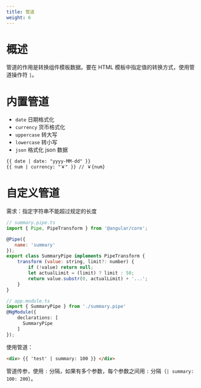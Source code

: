 ```yaml
---
title: 管道
weight: 6
---
```


# 概述

管道的作用是转换组件模板数据。要在 HTML 模板中指定值的转换方式，使用管道操作符 `|`。

# 内置管道
- `date` 日期格式化
- `currency` 货币格式化
- `uppercase` 转大写
- `lowercase` 转小写
- `json` 格式化 json 数据

```html
{{ date | date: "yyyy-MM-dd" }}
{{ num | currency: "￥" }} // ￥{num}
```

# 自定义管道

需求：指定字符串不能超过规定的长度

```javascript
// summary.pipe.ts
import { Pipe, PipeTransform } from '@angular/core';

@Pipe({
   name: 'summary' 
});
export class SummaryPipe implements PipeTransform {
    transform (value: string, limit?: number) {
        if (!value) return null;
        let actualLimit = (limit) ? limit : 50;
        return value.substr(0, actualLimit) + '...';
    }
}
```

```typescript
// app.module.ts
import { SummaryPipe } from './summary.pipe'
@NgModule({
    declarations: [
      SummaryPipe
    ] 
});
```

使用管道：

```html
<div> {{ 'test' | summary: 100 }} </div>
```

管道传参，使用 `:` 分隔，如果有多个参数，每个参数之间用 `:` 分隔（`| summary: 100: 200`）。
